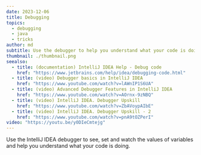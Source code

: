 ```yaml
---
date: 2023-12-06
title: Debugging
topics:
  - debugging
  - java
  - tricks
author: md
subtitle: Use the debugger to help you understand what your code is doing.
thumbnail: ./thumbnail.png
seealso:
  - title: (documentation) IntelliJ IDEA Help - Debug code
    href: "https://www.jetbrains.com/help/idea/debugging-code.html"
  - title: (video) Debugger basics in IntelliJ IDEA
    href: "https://www.youtube.com/watch?v=lAWnIP1S6UA"
  - title: (video) Advanced Debugger Features in IntelliJ IDEA
    href: "https://www.youtube.com/watch?v=AOrnx-9zNBQ"
  - title: (video) IntelliJ IDEA. Debugger Upskill
    href: "https://www.youtube.com/watch?v=ZbAVoypAIbE"
  - title: (video) IntelliJ IDEA. Debugger Upskill - 2
    href: "https://www.youtube.com/watch?v=pnA9tOZPerI"
video: "https://youtu.be/y0DIeCmtejg"
---
```


Use the IntelliJ IDEA debugger to see, set and watch the values of variables and help you understand what your code is doing.

